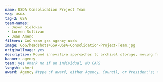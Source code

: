 ```yaml
---
name: USDA Consolidation Project Team
tag: USDA
tag-2: GSA
team-names:
 - Jason Sielcken
 - Loreen Sullivan
 - Joan Amend
filters: GoG-team gsa agency usda
image: GoG/headshots/GSA-USDA-Consolidation-Project-Team.jpg
originalImage: yes
description: Found innovative approaches to archival storage, moving from hard copy film storage to digital storage and allowing for a reimbursable work center that offers similar services to other agencies. Their work resulted in a complete business model transformation that eliminated over $2.5 million in annual private market lease costs, reduced USDA’s footprint by 54%, and saved taxpayers over $74 million.
banner: agency
team: yes #mark no if an individual, NO CAPS
length: short
award: Agency #type of award, either Agency, Council, or President's; this is case sensitive so make sure to match the options listed exactly. This section generates the format of the card
---
```

